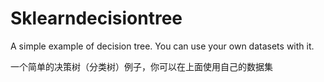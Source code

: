 # Sklearndecisiontree
A simple example of decision tree. You can use your own datasets with it.

一个简单的决策树（分类树）例子，你可以在上面使用自己的数据集
